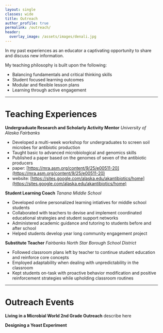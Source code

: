 ```yaml
---
layout: single
classes: wide
title: Outreach
author_profile: true
permalink: /outreach/
header:
  overlay_image: /assets/images/denali.jpg
---
```


In my past experiences as an educator
a captivating opportunity to share and discuss new information.

My teaching philosophy is built upon the following:

+ Balancing fundamentals and critical thinking skills
+ Student focused learning outcomes 
+ Modular and flexible lesson plans 
+ Learning through active engagement

---

# Teaching Experiences

**Undergraduate Research and Scholarly Activity Mentor**
*University of Alaska Fairbanks*

+ Developed a multi-week workshop for undergraduates to screen soil microbes for antibiotic production
+ Taught basic to advanced microbiological and genomics skills
+ Published a paper based on the genomes of seven of the antibiotic producers
+ paper: [https://mra.asm.org/content/9/25/e00511-20](https://mra.asm.org/content/9/25/e00511-20)
+ website: [https://sites.google.com/alaska.edu/akantibiotics/home](https://sites.google.com/alaska.edu/akantibiotics/home)

**Student Learning Coach**
*Tanana Middle School*

+ Developed online personalized learning intiatives for middle school students
+ Collaborated with teachers to devise and implement coordinated educational strategies and student support networks
+ Administered academic guidance and tutoring to students before and after school
+ Helped students develop year long community engagement project


**Substitute Teacher**
*Fairbanks North Star Borough School District*

+ Followed classroom plans left by teacher to continue student education and reinforce core concepts
+ Employed adaptability when dealing with unpredictability in the classroom
+ Kept students on-task with proactive behavior modification and positive reinforcement strategies while upholding classroom routines

---

# Outreach Events

**Living in a Microbial World 2nd Grade Outreach** 
describe here

**Designing a Yeast Experiment** 